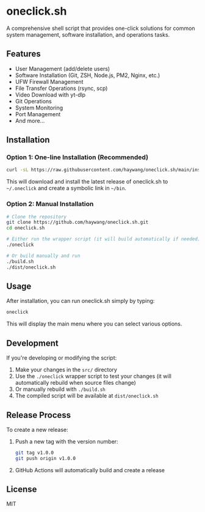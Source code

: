# oneclick.sh

A comprehensive shell script that provides one-click solutions for common system management, software installation, and operations tasks.

## Features

- User Management (add/delete users)
- Software Installation (Git, ZSH, Node.js, PM2, Nginx, etc.)
- UFW Firewall Management
- File Transfer Operations (rsync, scp)
- Video Download with yt-dlp
- Git Operations
- System Monitoring
- Port Management
- And more...

## Installation

### Option 1: One-line Installation (Recommended)

```bash
curl -sL https://raw.githubusercontent.com/haywang/oneclick.sh/main/install.sh | bash
```

This will download and install the latest release of oneclick.sh to `~/.oneclick` and create a symbolic link in `~/bin`.

### Option 2: Manual Installation

```bash
# Clone the repository
git clone https://github.com/haywang/oneclick.sh.git
cd oneclick.sh

# Either run the wrapper script (it will build automatically if needed)
./oneclick

# Or build manually and run
./build.sh
./dist/oneclick.sh
```

## Usage

After installation, you can run oneclick.sh simply by typing:

```bash
oneclick
```

This will display the main menu where you can select various options.

## Development

If you're developing or modifying the script:

1. Make your changes in the `src/` directory
2. Use the `./oneclick` wrapper script to test your changes (it will automatically rebuild when source files change)
3. Or manually rebuild with `./build.sh`
4. The compiled script will be available at `dist/oneclick.sh`

## Release Process

To create a new release:

1. Push a new tag with the version number:
   ```bash
   git tag v1.0.0
   git push origin v1.0.0
   ```
2. GitHub Actions will automatically build and create a release

## License

MIT
